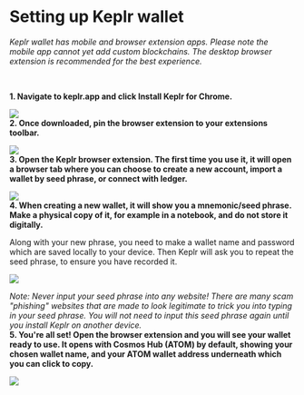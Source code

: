 # Setting up Keplr wallet



*Keplr wallet has mobile and browser extension apps. Please note the mobile app cannot yet add custom blockchains. The desktop browser extension is recommended for the best experience.*

<br>


**1. Navigate to keplr.app and click Install Keplr for Chrome.**

![](https://image.scribehow-prod.com/RfZ-0SzRjmFu74qDsMxO7vzNS-aCW68JIO4p1kCh_L8/zoom:1.5013404825737264/enlarge:true/crop:746:420:nowe:376:265/wm:0:nowe:535:289:0.08928571428571429/aHR0cHM6Ly9jb2xvbnktcmVjb3JkZXIuczMuYW1hem9uYXdzLmNvbS9maWxlcy8yMDIyLTEwLTE4LzVjZGIyZWZiLWViZGUtNDY5YS1hNGUzLTliYzBmOGE1MmMyMy9GaWxlLnBuZw)
<br>
**2. Once downloaded, pin the browser extension to your extensions toolbar.**

![](https://image.scribehow-prod.com/fpx_ff7Yt1599V3qF1eQyohRVObIRJPh3nPVwK0B7sM/zoom:1.5013404825737264/enlarge:true/crop:746:420:nowe:376:265/wm:0:nowe:535:289:0.08928571428571429/aHR0cHM6Ly9jb2xvbnktcmVjb3JkZXIuczMuYW1hem9uYXdzLmNvbS9maWxlcy8yMDIyLTEwLTE4LzE0Y2ExZGQwLWRlNGQtNGJlYi1hYTgwLWEyOTY5YWJjZGYxYi9GaWxlLnBuZw)
<br>
**3. Open the Keplr browser extension. The first time you use it, it will open a browser tab where you can choose to create a new account, import a wallet by seed phrase, or connect with ledger.**

![](https://image.scribehow-prod.com/bCxY8hnufvXPOgyEGzlCZzbWGEaZwwty3exfWydWO_c/zoom:1.5013404825737264/enlarge:true/crop:746:420:nowe:376:265/wm:0:nowe:535:289:0.08928571428571429/aHR0cHM6Ly9jb2xvbnktcmVjb3JkZXIuczMuYW1hem9uYXdzLmNvbS9maWxlcy8yMDIyLTEwLTE4LzQ1NWMwZjRjLThkNWQtNDRmMC05MTQ1LTBhYTIyYzFiNWY3OS9GaWxlLnBuZw)
<br>
**4. When creating a new wallet, it will show you a mnemonic/seed phrase. Make a physical copy of it, for example in a notebook, and do not store it digitally.**

Along with your new phrase, you need to make a wallet name and password which are saved locally to your device. Then Keplr will ask you to repeat the seed phrase, to ensure you have recorded it.

![](https://image.scribehow-prod.com/EJ59k9b6rla7pyo2y_BcoDOAhSQ-c_PwQmRQePtZe_A/zoom:1.5013404825737264/enlarge:true/crop:746:420:nowe:376:265/wm:0:nowe:535:289:0.08928571428571429/aHR0cHM6Ly9jb2xvbnktcmVjb3JkZXIuczMuYW1hem9uYXdzLmNvbS9maWxlcy8yMDIyLTEwLTE4LzUyYWExMDg4LTk2YWYtNGE4Yi1hZGIwLTczM2QzMmFlNThkOS9GaWxlLnBuZw)

*Note: Never input your seed phrase into any website! There are many scam "phishing" websites that are made to look legitimate to trick you into typing in your seed phrase. You will not need to input this seed phrase again until you install Keplr on another device.*
<br>
**5. You're all set! Open the browser extension and you will see your wallet ready to use. It opens with Cosmos Hub (ATOM) by default, showing your chosen wallet name, and your ATOM wallet address underneath which you can click to copy.**

![](https://image.scribehow-prod.com/6GXwvqmJxn37xE-WZFc-a0qKiP0NaMGfH7vaPOA3BfE/zoom:1.5013404825737264/enlarge:true/crop:746:420:nowe:376:265/wm:0:nowe:535:289:0.08928571428571429/aHR0cHM6Ly9jb2xvbnktcmVjb3JkZXIuczMuYW1hem9uYXdzLmNvbS9maWxlcy8yMDIyLTEwLTE4L2QyNTJiMGU3LTgxZjgtNDBiYS1iM2FjLTAwYTJjODk2NzliOS9GaWxlLnBuZw)


